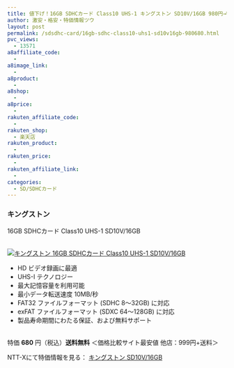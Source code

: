 ```yaml
---
title: 値下げ！16GB SDHCカード Class10 UHS-1 キングストン SD10V/16GB 980円→特価680円！送料無料！
author: 激安・格安・特価情報ツウ
layout: post
permalink: /sdsdhc-card/16gb-sdhc-class10-uhs1-sd10v16gb-980680.html
pvc_views:
  - 13571
a8affiliate_code:
  - 
a8image_link:
  - 
a8product:
  - 
a8shop:
  - 
a8price:
  - 
rakuten_affiliate_code:
  - 
rakuten_shop:
  - 楽天店
rakuten_product:
  - 
rakuten_price:
  - 
rakuten_affiliate_link:
  - 
categories:
  - SD/SDHCカード
---
```

### キングストン  
16GB SDHCカード Class10 UHS-1 SD10V/16GB

<div class="img-bg2 img_L">
  <a href="http://px.a8.net/svt/ejp?a8mat=ZYP6S+8IMA3E+S1Q+BWGDT&#038;a8ejpredirect=http://nttxstore.jp/_II_KS14782627" target="_blank"><br /> <img border="0" alt="キングストン 16GB SDHCカード Class10 UHS-1 SD10V/16GB" src="http://i1.wp.com/image.nttxstore.jp/l2_images/K/KS/KS14782627.jpg?w=120" data-recalc-dims="1" /></a>
</div>

<!--more-->

  * HD ビデオ録画に最適
  * UHS-I テクノロジー
  * 最大記憶容量を利用可能
  * 最小データ転送速度 10MB/秒
  * FAT32 ファイルフォーマット (SDHC 8～32GB) に対応
  * exFAT ファイルフォーマット (SDXC 64～128GB) に対応
  * 製品寿命期間にわたる保証、および無料サポート

<br clear="all" />特価 <span class="tokka-price"><strong>680</strong></span> 円（税込）**送料無料** ＜価格比較サイト最安値 他店：999円+送料＞  
  
NTT-Xにて特価情報を見る： <span class="fs150p"><a href="http://px.a8.net/svt/ejp?a8mat=ZYP6S+8IMA3E+S1Q+BWGDT&#038;a8ejpredirect=http://nttxstore.jp/_II_KS14782627" target="_blank">キングストン SD10V/16GB</a></span>
